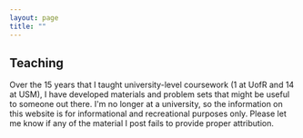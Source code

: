 ```yaml
---
layout: page
title: ""
---
```


## Teaching
Over the 15 years that I taught university-level coursework (1 at UofR and 14 at USM), I have developed materials and problem sets that might be useful to someone out there. I'm no longer at a university, so the information on this website is for informational and recreational purposes only. Please let me know if any of the material I post fails to provide proper attribution.
